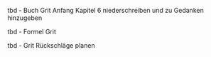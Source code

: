 tbd - Buch Grit Anfang Kapitel 6 niederschreiben und zu Gedanken hinzugeben

tbd - Formel Grit

tbd - Grit Rückschläge planen
